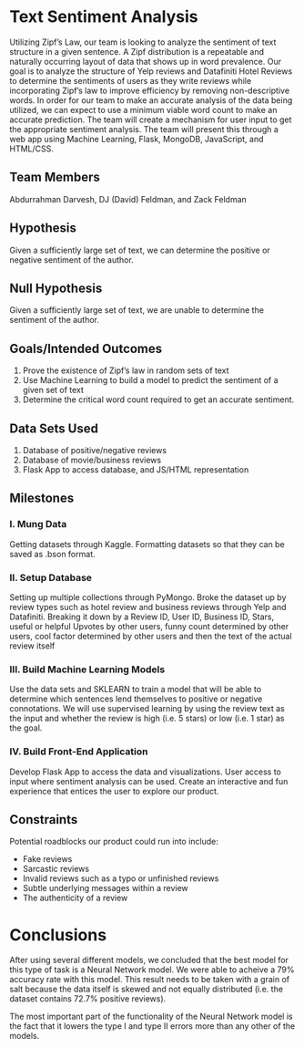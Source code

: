 # Text Sentiment Analysis
Utilizing Zipf’s Law, our team is looking to analyze the sentiment of text structure in a given sentence.  A Zipf distribution is a repeatable and naturally occurring layout of data that shows up in word prevalence.  Our goal is to analyze the structure of Yelp reviews and Datafiniti Hotel Reviews to determine the sentiments of users as they write reviews while incorporating Zipf’s law to improve efficiency by removing non-descriptive words. 
In order for our team to make an accurate analysis of the data being utilized, we can expect to use a minimum viable word count to make an accurate prediction. The team will create a mechanism for user input to get the appropriate sentiment analysis. 
The team will present this through a web app using Machine Learning, Flask, MongoDB, JavaScript, and HTML/CSS. 
## Team Members
Abdurrahman Darvesh, DJ (David) Feldman, and Zack Feldman
## Hypothesis
Given a sufficiently large set of text, we can determine the positive or negative sentiment of the author.
## Null Hypothesis
Given a sufficiently large set of text, we are unable to determine the sentiment of the author.
## Goals/Intended Outcomes
1.  Prove the existence of Zipf’s law in random sets of text
2.  Use Machine Learning to build a model to predict the sentiment of a given set of text
3.  Determine the critical word count required to get an accurate sentiment.
## Data Sets Used
1.  Database of positive/negative reviews
2.  Database of movie/business reviews
3.  Flask App to access database, and JS/HTML representation
## Milestones
### I.  Mung Data
Getting datasets through Kaggle. Formatting datasets so that they can be saved as .bson format. 
### II.  Setup Database
Setting up multiple collections through PyMongo. Broke the dataset up by review types such as hotel review and business reviews through Yelp and Datafiniti. Breaking it down by a Review ID, User ID, Business ID, Stars, useful or helpful Upvotes by other users, funny count determined by other users, cool factor determined by other users and then the text of the actual review itself
### III.  Build Machine Learning Models
Use the data sets and SKLEARN to train a model that will be able to determine which sentences lend themselves to positive or negative connotations.  We will use supervised learning by using the review text as the input and whether the review is high (i.e. 5 stars) or low (i.e. 1 star) as the goal.
### IV.  Build Front-End Application
Develop Flask App to access the data and visualizations.  User access to input where sentiment analysis can be used.  Create an interactive and fun experience that entices the user to explore our product.
## Constraints
Potential roadblocks our product could run into include:
<ul>
  <li>Fake reviews</li>
  <li>Sarcastic reviews</li>
  <li>Invalid reviews such as a typo or unfinished reviews</li>
  <li>Subtle underlying messages within a review</li>
  <li>The authenticity of a review</li>
</ul>

# Conclusions
After using several different models, we concluded that the best model for this type of task is a Neural Network model.  We were able to acheive a 79% accuracy rate with this model.  This result needs to be taken with a grain of salt because the data itself is skewed and not equally distributed (i.e. the dataset contains 72.7% positive reviews).  

The most important part of the functionality of the Neural Network model is the fact that it lowers the type I and type II errors more than any other of the models.
